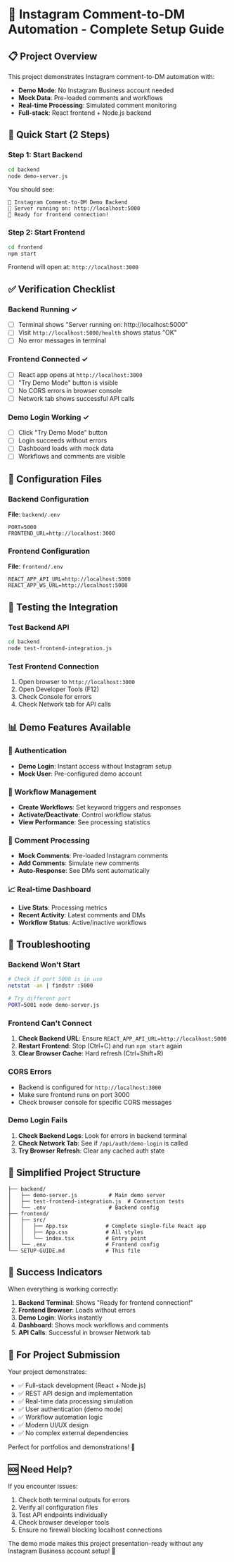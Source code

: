# 🚀 Instagram Comment-to-DM Automation - Complete Setup Guide

## 📋 Project Overview

This project demonstrates Instagram comment-to-DM automation with:
- **Demo Mode**: No Instagram Business account needed
- **Mock Data**: Pre-loaded comments and workflows
- **Real-time Processing**: Simulated comment monitoring
- **Full-stack**: React frontend + Node.js backend

## 🎯 Quick Start (2 Steps)

### Step 1: Start Backend
```bash
cd backend
node demo-server.js
```

You should see:
```
🚀 Instagram Comment-to-DM Demo Backend
📍 Server running on: http://localhost:5000
🎉 Ready for frontend connection!
```

### Step 2: Start Frontend
```bash
cd frontend
npm start
```

Frontend will open at: `http://localhost:3000`

## ✅ Verification Checklist

### Backend Running ✓
- [ ] Terminal shows "Server running on: http://localhost:5000"
- [ ] Visit `http://localhost:5000/health` shows status "OK"
- [ ] No error messages in terminal

### Frontend Connected ✓
- [ ] React app opens at `http://localhost:3000`
- [ ] "Try Demo Mode" button is visible
- [ ] No CORS errors in browser console
- [ ] Network tab shows successful API calls

### Demo Login Working ✓
- [ ] Click "Try Demo Mode" button
- [ ] Login succeeds without errors
- [ ] Dashboard loads with mock data
- [ ] Workflows and comments are visible

## 🔧 Configuration Files

### Backend Configuration
**File**: `backend/.env`
```env
PORT=5000
FRONTEND_URL=http://localhost:3000
```

### Frontend Configuration  
**File**: `frontend/.env`
```env
REACT_APP_API_URL=http://localhost:5000
REACT_APP_WS_URL=http://localhost:5000
```

## 🧪 Testing the Integration

### Test Backend API
```bash
cd backend
node test-frontend-integration.js
```

### Test Frontend Connection
1. Open browser to `http://localhost:3000`
2. Open Developer Tools (F12)
3. Check Console for errors
4. Check Network tab for API calls

## 📊 Demo Features Available

### 🎯 Authentication
- **Demo Login**: Instant access without Instagram setup
- **Mock User**: Pre-configured demo account

### 📝 Workflow Management
- **Create Workflows**: Set keyword triggers and responses
- **Activate/Deactivate**: Control workflow status
- **View Performance**: See processing statistics

### 💬 Comment Processing
- **Mock Comments**: Pre-loaded Instagram comments
- **Add Comments**: Simulate new comments
- **Auto-Response**: See DMs sent automatically

### 📈 Real-time Dashboard
- **Live Stats**: Processing metrics
- **Recent Activity**: Latest comments and DMs
- **Workflow Status**: Active/inactive workflows

## 🚨 Troubleshooting

### Backend Won't Start
```bash
# Check if port 5000 is in use
netstat -an | findstr :5000

# Try different port
PORT=5001 node demo-server.js
```

### Frontend Can't Connect
1. **Check Backend URL**: Ensure `REACT_APP_API_URL=http://localhost:5000`
2. **Restart Frontend**: Stop (Ctrl+C) and run `npm start` again
3. **Clear Browser Cache**: Hard refresh (Ctrl+Shift+R)

### CORS Errors
- Backend is configured for `http://localhost:3000`
- Make sure frontend runs on port 3000
- Check browser console for specific CORS messages

### Demo Login Fails
1. **Check Backend Logs**: Look for errors in backend terminal
2. **Check Network Tab**: See if `/api/auth/demo-login` is called
3. **Try Browser Refresh**: Clear any cached auth state

## 📱 Simplified Project Structure

```
├── backend/
│   ├── demo-server.js          # Main demo server
│   ├── test-frontend-integration.js  # Connection tests
│   └── .env                    # Backend config
├── frontend/
│   ├── src/
│   │   ├── App.tsx            # Complete single-file React app
│   │   ├── App.css            # All styles
│   │   └── index.tsx          # Entry point
│   └── .env                   # Frontend config
└── SETUP-GUIDE.md             # This file
```

## 🎉 Success Indicators

When everything is working correctly:

1. **Backend Terminal**: Shows "Ready for frontend connection!"
2. **Frontend Browser**: Loads without errors
3. **Demo Login**: Works instantly
4. **Dashboard**: Shows mock workflows and comments
5. **API Calls**: Successful in browser Network tab

## 📝 For Project Submission

Your project demonstrates:
- ✅ Full-stack development (React + Node.js)
- ✅ REST API design and implementation
- ✅ Real-time data processing simulation
- ✅ User authentication (demo mode)
- ✅ Workflow automation logic
- ✅ Modern UI/UX design
- ✅ No complex external dependencies

Perfect for portfolios and demonstrations! 🚀

## 🆘 Need Help?

If you encounter issues:
1. Check both terminal outputs for errors
2. Verify all configuration files
3. Test API endpoints individually
4. Check browser developer tools
5. Ensure no firewall blocking localhost connections

The demo mode makes this project presentation-ready without any Instagram Business account setup! 🎯